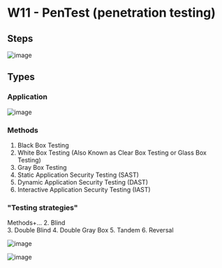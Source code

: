 
# W11 - PenTest (penetration testing)

## Steps
![image](https://github.com/user-attachments/assets/574e94bc-d039-4af2-b7d7-551f103921f0)



## Types

### Application
![image](https://github.com/user-attachments/assets/4c9b7860-bd55-4d08-959a-e09fcc32c9d6)


### Methods
1. Black Box Testing
2. White Box Testing (Also Known as Clear Box Testing or Glass Box Testing)
3. Gray Box Testing
4. Static Application Security Testing (SAST)
5. Dynamic Application Security Testing (DAST)
6. Interactive Application Security Testing (IAST)

### "Testing strategies" 
Methods+...
2. Blind  
3. Double Blind
4. Double Gray Box
5. Tandem
6. Reversal

![image](https://github.com/user-attachments/assets/7db6eaea-2b82-488c-b3f2-a2455f4dbd81)

![image](https://github.com/user-attachments/assets/ced493bf-661b-4c66-99e9-d0f1d3efd843)



